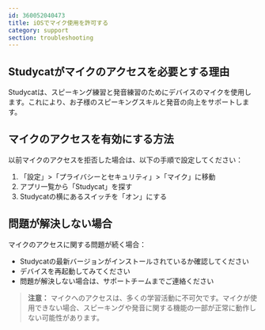 ```yaml
---
id: 360052040473
title: iOSでマイク使用を許可する
category: support
section: troubleshooting
---
```

## Studycatがマイクのアクセスを必要とする理由

Studycatは、スピーキング練習と発音練習のためにデバイスのマイクを使用します。これにより、お子様のスピーキングスキルと発音の向上をサポートします。

## マイクのアクセスを有効にする方法 

以前マイクのアクセスを拒否した場合は、以下の手順で設定してください：

1. 「設定」>「プライバシーとセキュリティ」>「マイク」に移動
2. アプリ一覧から「Studycat」を探す
3. Studycatの横にあるスイッチを「オン」にする

## 問題が解決しない場合

マイクのアクセスに関する問題が続く場合：

- Studycatの最新バージョンがインストールされているか確認してください
- デバイスを再起動してみてください
- 問題が解決しない場合は、サポートチームまでご連絡ください

> **注意：** マイクへのアクセスは、多くの学習活動に不可欠です。マイクが使用できない場合、スピーキングや発音に関する機能の一部が正常に動作しない可能性があります。
